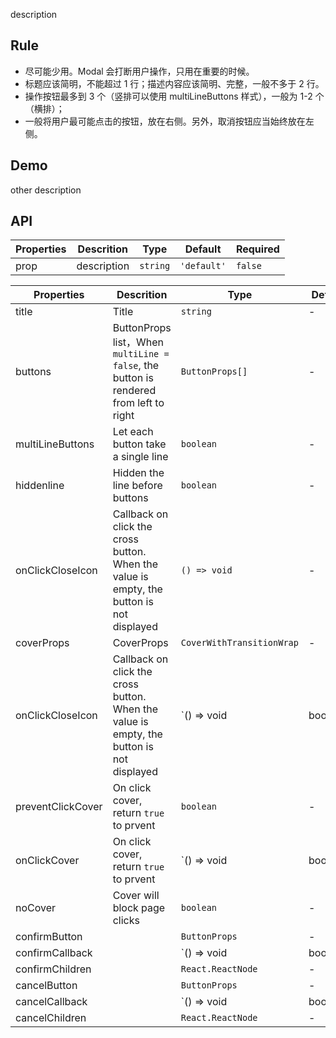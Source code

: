 description

## Rule

-   尽可能少用。Modal 会打断用户操作，只用在重要的时候。
-   标题应该简明，不能超过 1 行；描述内容应该简明、完整，一般不多于 2 行。
-   操作按钮最多到 3 个（竖排可以使用 multiLineButtons 样式），一般为 1-2 个（横排）；
-   一般将用户最可能点击的按钮，放在右侧。另外，取消按钮应当始终放在左侧。

## Demo

other description

## API

| Properties | Descrition  | Type     | Default     | Required |
| ---------- | ----------- | -------- | ----------- | -------- |
| prop       | description | `string` | `'default'` | `false`  |

| Properties        | Descrition                                                                               | Type                      | Default | Required |
| ----------------- | ---------------------------------------------------------------------------------------- | ------------------------- | ------- | -------- |
| title             | Title                                                                                    | `string`                  | -       | `false`  |
| buttons           | ButtonProps list，When `multiLine = false`, the button is rendered from left to right    | `ButtonProps[]`           | -       | `false`  |
| multiLineButtons  | Let each button take a single line                                                       | `boolean`                 | -       | `false`  |
| hiddenline        | Hidden the line before buttons                                                           | `boolean`                 | -       | `false`  |
| onClickCloseIcon  | Callback on click the cross button. When the value is empty, the button is not displayed | `() => void`              | -       | `false`  |
| coverProps        | CoverProps                                                                               | `CoverWithTransitionWrap` | -       | `false`  |
| onClickCloseIcon  | Callback on click the cross button. When the value is empty, the button is not displayed | `() => void | boolean`    | -       | `false`  |
| preventClickCover | On click cover, return `true` to prvent                                                  | `boolean`                 | -       | `false`  |
| onClickCover      | On click cover, return `true` to prvent                                                  | `() => void | boolean`    | -       | `false`  |
| noCover           | Cover will block page clicks                                                             | `boolean`                 | -       | `false`  |
| confirmButton     |                                                                                          | `ButtonProps`             | -       | `false`  |
| confirmCallback   |                                                                                          | `() => void | boolean`    | -       | `false`  |
| confirmChildren   |                                                                                          | `React.ReactNode`         | -       | `false`  |
| cancelButton      |                                                                                          | `ButtonProps`             | -       | `false`  |
| cancelCallback    |                                                                                          | `() => void | boolean`    | -       | `false`  |
| cancelChildren    |                                                                                          | `React.ReactNode`         | -       | `false`  |
